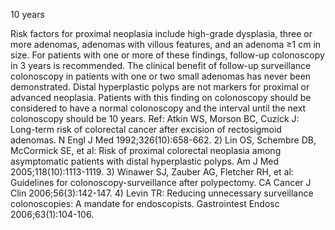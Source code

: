 10 years

Risk factors for proximal neoplasia include high-grade dysplasia, three or more adenomas, adenomas with villous features, and an adenoma ≥1 cm in size.  For patients with one or more of these findings, follow-up colonoscopy in 3 years is recommended.  The clinical benefit of follow-up surveillance colonoscopy in patients with one or two small adenomas has never been demonstrated.  Distal hyperplastic polyps are not markers for proximal or advanced neoplasia.  Patients with this finding on colonoscopy should be considered to have a normal colonoscopy and the interval until the next colonoscopy should be 10 years. Ref: Atkin WS, Morson BC, Cuzick J: Long-term risk of colorectal cancer after excision of rectosigmoid adenomas. N Engl J Med 1992;326(10):658-662. 2) Lin OS, Schembre DB, McCormick SE, et al: Risk of proximal colorectal neoplasia among asymptomatic patients with distal hyperplastic polyps. Am J Med 2005;118(10):1113-1119. 3) Winawer SJ, Zauber AG, Fletcher RH, et al: Guidelines for colonoscopy-surveillance after polypectomy. CA Cancer J Clin 2006;56(3):142-147. 4) Levin TR: Reducing unnecessary surveillance colonoscopies: A mandate for endoscopists. Gastrointest Endosc 2006;63(1):104-106.
